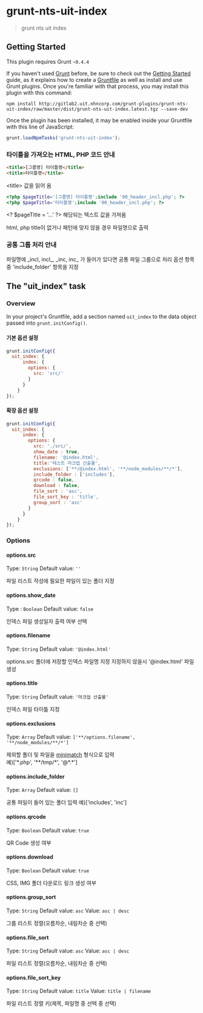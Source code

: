 # grunt-nts-uit-index

> grunt nts uit index

## Getting Started
This plugin requires Grunt `~0.4.4`

If you haven't used [Grunt](http://gruntjs.com/) before, be sure to check out the [Getting Started](http://gruntjs.com/getting-started) guide, as it explains how to create a [Gruntfile](http://gruntjs.com/sample-gruntfile) as well as install and use Grunt plugins. Once you're familiar with that process, you may install this plugin with this command:

```shell
npm install http://gitlab2.uit.nhncorp.com/grunt-plugins/grunt-nts-uit-index/raw/master/dist/grunt-nts-uit-index.latest.tgz --save-dev
```

Once the plugin has been installed, it may be enabled inside your Gruntfile with this line of JavaScript:

```js
grunt.loadNpmTasks('grunt-nts-uit-index');
```

### 타이틀을 가져오는 HTML, PHP 코드 안내
```html
<title>[그룹명] 타이틀명</title>
<title>타이틀명</title>
```
&lt;title&gt; 값을 읽어 옴

```php
<?php $pageTitle='[그룹명] 타이틀명';include '00_header_incl.php'; ?>
<?php $pageTitle='타이틀명';include '00_header_incl.php'; ?>
```
&lt;? $pageTitle = '...' ?&gt; 해당되는 텍스트 값을 가져옴

html, php title이 없거나 패턴에 맞지 않을 경우 파일명으로 출력

### 공통 그룹 처리 안내
파일명에 \_incl, incl\_, \_inc, inc\_ 가 들어가 있다면 공통 파일 그룹으로 처리
옵션 항목 중 'include_folder' 항목을 지정

## The "uit_index" task

### Overview
In your project's Gruntfile, add a section named `uit_index` to the data object passed into `grunt.initConfig()`.

#### 기본 옵션 설정
```js
grunt.initConfig({
  uit_index: {
      index: {
        options: {
          src: 'src/'
        }
      }
    }
});
```

#### 확장 옵션 설정
```js
grunt.initConfig({
  uit_index: {
      index: {
        options: {
          src: './src/',
          show_date : true,
          filename: '@index.html',
          title:'테스트 마크업 산출물',
          exclusions: ['**/@index.html', '**/node_modules/**/*'],
          include_folder : ['includes'],
          qrcode : false,
          download : false,
          file_sort : 'asc',
          file_sort_key : 'title',
          group_sort : 'asc'
        }
      }
    }
});
```

### Options

#### options.src
Type: `String`
Default value: `''`

파일 리스트 작성에 필요한 파일이 있는 폴더 지정

#### options.show_date
Type : `Boolean`
Default value: `false`

인덱스 파일 생성일자 출력 여부 선택

#### options.filename
Type: `String`
Default value: `'@index.html'`

options.src 폴더에 저장할 인덱스 파일명 지정 
지정하지 않을시 '@index.html' 파일 생성

#### options.title
Type: `String`
Default value: `'마크업 산출물'`

인덱스 파일 타이틀 지정

#### options.exclusions
Type: `Array`
Default value: `['**/options.filename', '**/node_modules/**/*']`

제외할 폴더 및 파일을 [minimatch](https://github.com/isaacs/minimatch) 형식으로 입력  
예)['\*.php', '\*\*/tmp/\*', '@\*.\*']

#### options.include_folder
Type: `Array`
Default value: `[]`

공통 파일이 들어 있는 폴더 입력
예)['includes', 'inc']

#### options.qrcode
Type: `Boolean`
Default value: `true`

QR Code 생성 여부

#### options.download
Type: `Boolean`
Default value: `true`

CSS, IMG 폴더 다운로드 링크 생성 여부

#### options.group_sort
Type: `String`
Default value: `asc`
Value: `asc | desc`

그룹 리스트 정렬(오름차순, 내림차순 중 선택)

#### options.file_sort
Type: `String`
Default value: `asc`
Value: `asc | desc`

파일 리스트 정렬(오름차순, 내림차순 중 선택)

#### options.file_sort_key
Type: `String`
Default value: `title`
Value: `title | filename`

파일 리스트 정렬 키(제목, 파일명 중 선택 중 선택)

